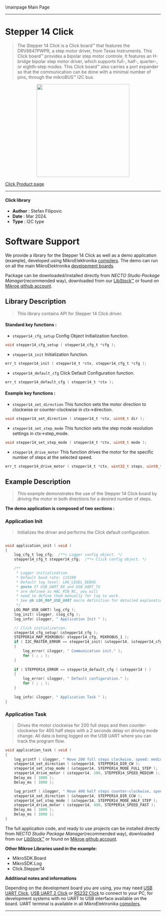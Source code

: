 \mainpage Main Page

---
# Stepper 14 Click

> The Stepper 14 Click is a Click board™ that features the DRV8847PWPR, a step motor driver, from Texas Instruments. This Click board™ provides a bipolar step motor controle, It features an H-bridge bipolar step motor driver, which supports full-, half-, quarter-, or eighth-step modes. This Click board™ also carries a port expander so that the communication can be done with a minimal number of pins, through the mikroBUS™ I2C bus.

<p align="center">
  <img src="https://download.mikroe.com/images/click_for_ide/stepper14_click.png" height=300px>
</p>

[Click Product page](https://www.mikroe.com/stepper-14-click)

---


#### Click library

- **Author**        : Stefan Filipovic
- **Date**          : Mar 2024.
- **Type**          : I2C type


# Software Support

We provide a library for the Stepper 14 Click
as well as a demo application (example), developed using MikroElektronika
[compilers](https://www.mikroe.com/necto-studio).
The demo can run on all the main MikroElektronika [development boards](https://www.mikroe.com/development-boards).

Package can be downloaded/installed directly from *NECTO Studio Package Manager*(recommended way), downloaded from our [LibStock&trade;](https://libstock.mikroe.com) or found on [Mikroe github account](https://github.com/MikroElektronika/mikrosdk_click_v2/tree/master/clicks).

## Library Description

> This library contains API for Stepper 14 Click driver.

#### Standard key functions :

- `stepper14_cfg_setup` Config Object Initialization function.
```c
void stepper14_cfg_setup ( stepper14_cfg_t *cfg );
```

- `stepper14_init` Initialization function.
```c
err_t stepper14_init ( stepper14_t *ctx, stepper14_cfg_t *cfg );
```

- `stepper14_default_cfg` Click Default Configuration function.
```c
err_t stepper14_default_cfg ( stepper14_t *ctx );
```

#### Example key functions :

- `stepper14_set_direction` This function sets the motor direction to clockwise or counter-clockwise in ctx->direction.
```c
void stepper14_set_direction ( stepper14_t *ctx, uint8_t dir );
```

- `stepper14_set_step_mode` This function sets the step mode resolution settings in ctx->step_mode.
```c
void stepper14_set_step_mode ( stepper14_t *ctx, uint8_t mode );
```

- `stepper14_drive_motor` This function drives the motor for the specific number of steps at the selected speed.
```c
err_t stepper14_drive_motor ( stepper14_t *ctx, uint32_t steps, uint8_t speed );
```

## Example Description

> This example demonstrates the use of the Stepper 14 Click board by driving the motor in both directions for a desired number of steps.

**The demo application is composed of two sections :**

### Application Init

> Initializes the driver and performs the Click default configuration.

```c

void application_init ( void )
{
    log_cfg_t log_cfg;  /**< Logger config object. */
    stepper14_cfg_t stepper14_cfg;  /**< Click config object. */

    /** 
     * Logger initialization.
     * Default baud rate: 115200
     * Default log level: LOG_LEVEL_DEBUG
     * @note If USB_UART_RX and USB_UART_TX 
     * are defined as HAL_PIN_NC, you will 
     * need to define them manually for log to work. 
     * See @b LOG_MAP_USB_UART macro definition for detailed explanation.
     */
    LOG_MAP_USB_UART( log_cfg );
    log_init( &logger, &log_cfg );
    log_info( &logger, " Application Init " );

    // Click initialization.
    stepper14_cfg_setup( &stepper14_cfg );
    STEPPER14_MAP_MIKROBUS( stepper14_cfg, MIKROBUS_1 );
    if ( I2C_MASTER_ERROR == stepper14_init( &stepper14, &stepper14_cfg ) ) 
    {
        log_error( &logger, " Communication init." );
        for ( ; ; );
    }
    
    if ( STEPPER14_ERROR == stepper14_default_cfg ( &stepper14 ) )
    {
        log_error( &logger, " Default configuration." );
        for ( ; ; );
    }
    
    log_info( &logger, " Application Task " );
}

```

### Application Task

> Drives the motor clockwise for 200 full steps and then counter-clockwise for 400 half
steps with a 2 seconds delay on driving mode change. All data is being logged on the
USB UART where you can track the program flow.

```c
void application_task ( void )
{
    log_printf ( &logger, " Move 200 full steps clockwise, speed: medium\r\n\n" );
    stepper14_set_direction ( &stepper14, STEPPER14_DIR_CW );
    stepper14_set_step_mode ( &stepper14, STEPPER14_MODE_FULL_STEP );
    stepper14_drive_motor ( &stepper14, 200, STEPPER14_SPEED_MEDIUM );
    Delay_ms ( 1000 );
    Delay_ms ( 1000 );

    log_printf ( &logger, " Move 400 half steps counter-clockwise, speed: fast\r\n\n" );
    stepper14_set_direction ( &stepper14, STEPPER14_DIR_CCW );
    stepper14_set_step_mode ( &stepper14, STEPPER14_MODE_HALF_STEP );
    stepper14_drive_motor ( &stepper14, 400, STEPPER14_SPEED_FAST );
    Delay_ms ( 1000 );
    Delay_ms ( 1000 );
}
```

The full application code, and ready to use projects can be installed directly from *NECTO Studio Package Manager*(recommended way), downloaded from our [LibStock&trade;](https://libstock.mikroe.com) or found on [Mikroe github account](https://github.com/MikroElektronika/mikrosdk_click_v2/tree/master/clicks).

**Other Mikroe Libraries used in the example:**

- MikroSDK.Board
- MikroSDK.Log
- Click.Stepper14

**Additional notes and informations**

Depending on the development board you are using, you may need
[USB UART Click](https://www.mikroe.com/usb-uart-click),
[USB UART 2 Click](https://www.mikroe.com/usb-uart-2-click) or
[RS232 Click](https://www.mikroe.com/rs232-click) to connect to your PC, for
development systems with no UART to USB interface available on the board. UART
terminal is available in all MikroElektronika
[compilers](https://shop.mikroe.com/compilers).

---
